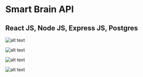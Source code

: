 # Smart Brain API 
## React JS, Node JS, Express JS, Postgres

![alt text](https://i.imgur.com/Jf98ixY.jpg)

![alt text](https://i.imgur.com/erTKYjx.jpg)

![alt text](https://i.imgur.com/xqLuSqQ.jpg)

![alt text](https://i.imgur.com/XrBytqd.jpg)
